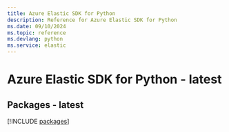 ```yaml
---
title: Azure Elastic SDK for Python
description: Reference for Azure Elastic SDK for Python
ms.date: 09/10/2024
ms.topic: reference
ms.devlang: python
ms.service: elastic
---
```

# Azure Elastic SDK for Python - latest
## Packages - latest
[!INCLUDE [packages](elastic-index.md)]